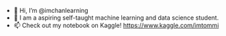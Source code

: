- 👋 Hi, I’m @imchanlearning
- 👀 I am a aspiring self-taught machine learning and data science student.
- 📫 Check out my notebook on Kaggle! 
https://www.kaggle.com/imtommi

